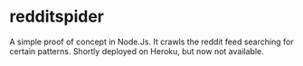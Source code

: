 # redditspider


A simple proof of concept in Node.Js. It crawls the reddit feed searching for certain patterns. 
Shortly deployed on Heroku, but now not available.  
